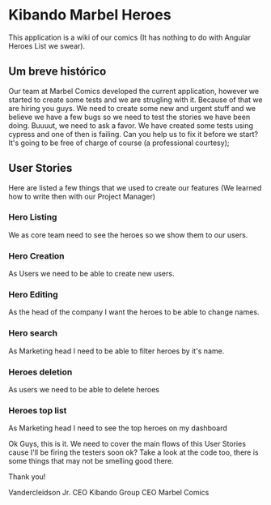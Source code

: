 # Kibando Marbel Heroes
This application is a wiki of our comics (It has nothing to do with Angular Heroes List we swear).

## Um breve histórico
Our team at Marbel Comics developed the current application, however we started to create some tests and we are strugling with it. Because of that we are hiring you guys. We need to create some new and urgent stuff and we believe we have a few bugs so we need to test the stories we have been doing. Buuuut, we need to ask a favor. We have created some tests using cypress and one of then is failing. Can you help us to fix it before we start? It's going to be free of charge of course (a professional courtesy);

## User Stories
Here are listed a few things that we used to create our features (We learned how to write then with our Project Manager)

### Hero Listing
We as core team need to see the heroes so we show them to our users.

### Hero Creation
As Users we need to be able to create new users.

### Hero Editing
As the head of the company I want the heroes to be able to change names.

### Hero search
As Marketing head I need to be able to filter heroes by it's name.

### Heroes deletion
As users we need to be able to delete heroes

### Heroes top list
As Marketing head I need to see the top heroes on my dashboard

Ok Guys, this is it. We need to cover the main flows of this User Stories cause I'll be firing the testers soon ok? Take a look at the code too, there is some things that may not be smelling good there. 


Thank you!

Vandercleidson Jr.
CEO Kibando Group
CEO Marbel Comics

